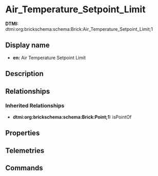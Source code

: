 # Air_Temperature_Setpoint_Limit
**DTMI:** dtmi:org:brickschema:schema:Brick:Air_Temperature_Setpoint_Limit;1
## Display name
- **en:** Air Temperature Setpoint Limit
## Description
## Relationships
### Inherited Relationships
* **dtmi:org:brickschema:schema:Brick:Point;1:** isPointOf
## Properties
## Telemetries
## Commands
